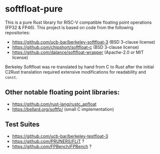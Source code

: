 # softfloat-pure

This is a pure Rust library for RISC-V compatible floating point operations
(FP32 & FP46). This project is based on code from the following repositories:

 * https://github.com/ucb-bar/berkeley-softfloat-3 (BSD 3-clause license)
 * https://github.com/chipshort/softfloat-c (BSD 3-clause license)
 * https://github.com/dalance/softfloat-wrapper (Apache-2.0 or MIT license)

Berkeley Softfloat was re-translated by hand from C to Rust after the initial
C2Rust translation required extensive modifications for readability and `const`.

## Other notable floating point libraries:

 * https://github.com/rust-lang/rustc_apfloat
 * https://bellard.org/softfp/ (small C implementation)

## Test Suites

 * https://github.com/ucb-bar/berkeley-testfloat-3
 * https://github.com/PRUNERS/FLiT ?
 * https://github.com/FPBench/FPBench ?
